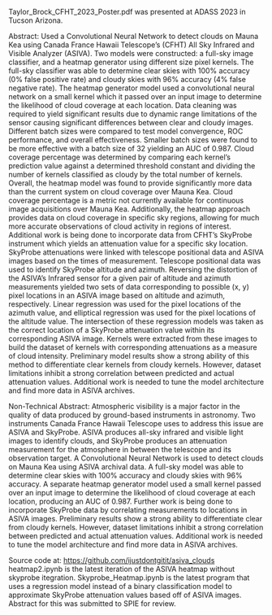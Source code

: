 Taylor_Brock_CFHT_2023_Poster.pdf was presented at ADASS 2023 in Tucson Arizona.



Abstract:
Used a Convolutional Neural Network to detect clouds on Mauna Kea using Canada France Hawaii Telescope’s (CFHT) All Sky Infrared and Visible Analyzer (ASIVA). Two models were constructed: a full-sky image classifier, and a heatmap generator using different size pixel kernels. The full-sky classifier was able to determine clear skies with 100% accuracy (0% false positive rate) and cloudy skies with 96% accuracy (4% false negative rate). The heatmap
generator model used a convolutional neural network on a small kernel
which it passed over an input image to determine the likelihood of cloud
coverage at each location. Data cleaning was required to yield significant results due to dynamic range limitations of the sensor causing significant differences between clear and cloudy images. Different batch sizes were compared to test model convergence, ROC performance, and overall effectiveness. Smaller batch sizes were found to be more effective with a batch size of 32 yielding an AUC of 0.987. Cloud coverage percentage was determined by comparing each kernel’s prediction value against a determined threshold constant and dividing the number of kernels classified as cloudy by the total number of kernels. Overall, the heatmap model was found to provide significantly more data than the current system on cloud coverage over Mauna Kea. Cloud coverage percentage is a metric not currently available for continuous image acquisitions over Mauna Kea. Additionally, the heatmap approach provides data on cloud coverage in specific sky regions, allowing for much more accurate observations of cloud activity in regions of interest. Additional work is being done to incorporate data from CFHT’s SkyProbe instrument which yields an attenuation value for a specific sky location. SkyProbe attenuations were linked with telescope positional data and ASIVA images based on the times of measurement. Telescope positional data was used to identify SkyProbe altitude and azimuth. Reversing the distortion of the ASIVA’s Infrared sensor for a given pair of altitude and azimuth measurements yielded two sets of data corresponding to possible (x, y) pixel locations in an ASIVA image based on altitude and azimuth, respectively. Linear regression was used for the pixel locations of the azimuth value, and elliptical regression was used for the pixel locations of the altitude value. The intersection of these regression models was taken as the correct location of a SkyProbe attenuation value within its corresponding ASIVA image. Kernels were extracted from these images to build the dataset of kernels with corresponding attenuations as a measure of cloud intensity. Preliminary model results show a strong ability of this method to differentiate clear kernels from cloudy kernels. However, dataset limitations inhibit a strong correlation between predicted and actual attenuation values. Additional work is needed to tune the model architecture and find more data in ASIVA archives.



Non-Technical Abstract:
Atmospheric visibility is a major factor in the quality of data produced by ground-based instruments in astronomy. Two instruments Canada France Hawaii Telescope uses to address this issue are ASIVA and SkyProbe. ASIVA produces all-sky infrared and visible light images to identify clouds, and SkyProbe produces an attenuation measurement for the atmosphere in between the telescope and its observation target. A Convolutional Neural Network is used to detect clouds on Mauna Kea using ASIVA archival data. A full-sky model was able to determine clear skies with 100% accuracy and cloudy skies with 96% accuracy. A separate heatmap generator model used a small kernel passed over an input image to determine the likelihood of cloud coverage at each location, producing an AUC of 0.987. Further work is being done to incorporate SkyProbe data by correlating measurements to locations in ASIVA images. Preliminary results show a strong ability to differentiate clear from cloudy kernels. However, dataset limitations inhibit a strong correlation between predicted and actual attenuation values. Additional work is needed to tune the model architecture and find more data in ASIVA archives.


Source code at: 
https://github.com/ijustdontgitit/asiva_clouds
heatmap2.ipynb is the latest iteration of the ASIVA heatmap without skyprobe itegration.
Skyprobe_Heatmap.ipynb is the latest program that uses a regression model instead of a binary classification model to approximate SkyProbe attenuation values based off of ASIVA images.
Abstract for this was submitted to SPIE for review.
